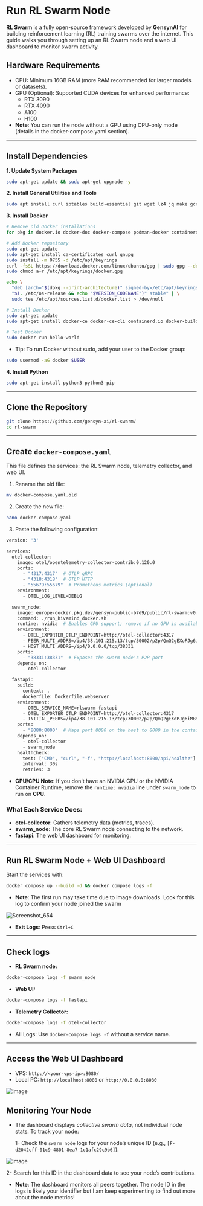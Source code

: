 # Run RL Swarm Node
**RL Swarm** is a fully open-source framework developed by **GensynAI** for building reinforcement learning (RL) training swarms over the internet. This guide walks you through setting up an RL Swarm node and a web UI dashboard to monitor swarm activity.

## Hardware Requirements
- CPU: Minimum 16GB RAM (more RAM recommended for larger models or datasets).
- GPU (Optional): Supported CUDA devices for enhanced performance:
    - RTX 3090
    - RTX 4090
    - A100
    - H100
-  **Note**: You can run the node without a GPU using CPU-only mode (details in the docker-compose.yaml section).
---

## Install Dependencies
**1. Update System Packages**
```bash
sudo apt-get update && sudo apt-get upgrade -y
```
**2. Install General Utilities and Tools**
```bash
sudo apt install curl iptables build-essential git wget lz4 jq make gcc nano automake autoconf tmux htop nvme-cli libgbm1 pkg-config libssl-dev libleveldb-dev tar clang bsdmainutils ncdu unzip libleveldb-dev  -y
```

**3. Install Docker**
```bash
# Remove old Docker installations
for pkg in docker.io docker-doc docker-compose podman-docker containerd runc; do sudo apt-get remove $pkg; done

# Add Docker repository
sudo apt-get update
sudo apt-get install ca-certificates curl gnupg
sudo install -m 0755 -d /etc/apt/keyrings
curl -fsSL https://download.docker.com/linux/ubuntu/gpg | sudo gpg --dearmor -o /etc/apt/keyrings/docker.gpg
sudo chmod a+r /etc/apt/keyrings/docker.gpg

echo \
  "deb [arch="$(dpkg --print-architecture)" signed-by=/etc/apt/keyrings/docker.gpg] https://download.docker.com/linux/ubuntu \
  "$(. /etc/os-release && echo "$VERSION_CODENAME")" stable" | \
  sudo tee /etc/apt/sources.list.d/docker.list > /dev/null

# Install Docker
sudo apt-get update
sudo apt-get install docker-ce docker-ce-cli containerd.io docker-buildx-plugin docker-compose-plugin

# Test Docker
sudo docker run hello-world
```
* Tip: To run Docker without sudo, add your user to the Docker group:
```bash
sudo usermod -aG docker $USER
```

**4. Install Python**
```bash
sudo apt-get install python3 python3-pip
```

---

## Clone the Repository
```bash
git clone https://github.com/gensyn-ai/rl-swarm/
cd rl-swarm
```

---

## Create `docker-compose.yaml`
This file defines the services: the RL Swarm node, telemetry collector, and web UI.
1. Rename the old file:
```bash
mv docker-compose.yaml.old
```
2. Create the new file:
```bash
nano docker-compose.yaml
```

3. Paste the following configuration:
```bash
version: '3'

services:
  otel-collector:
    image: otel/opentelemetry-collector-contrib:0.120.0
    ports:
      - "4317:4317"  # OTLP gRPC
      - "4318:4318"  # OTLP HTTP
      - "55679:55679"  # Prometheus metrics (optional)
    environment:
      - OTEL_LOG_LEVEL=DEBUG

  swarm_node:
    image: europe-docker.pkg.dev/gensyn-public-b7d9/public/rl-swarm:v0.0.1
    command: ./run_hivemind_docker.sh
    runtime: nvidia  # Enables GPU support; remove if no GPU is available
    environment:
      - OTEL_EXPORTER_OTLP_ENDPOINT=http://otel-collector:4317
      - PEER_MULTI_ADDRS=/ip4/38.101.215.13/tcp/30002/p2p/QmQ2gEXoPJg6iMBSUFWGzAabS2VhnzuS782Y637hGjfsRJ
      - HOST_MULTI_ADDRS=/ip4/0.0.0.0/tcp/38331
    ports:
      - "38331:38331"  # Exposes the swarm node's P2P port
    depends_on:
      - otel-collector

  fastapi:
    build:
      context: .
      dockerfile: Dockerfile.webserver
    environment:
      - OTEL_SERVICE_NAME=rlswarm-fastapi
      - OTEL_EXPORTER_OTLP_ENDPOINT=http://otel-collector:4317
      - INITIAL_PEERS=/ip4/38.101.215.13/tcp/30002/p2p/QmQ2gEXoPJg6iMBSUFWGzAabS2VhnzuS782Y637hGjfsRJ
    ports:
      - "8080:8000"  # Maps port 8080 on the host to 8000 in the container
    depends_on:
      - otel-collector
      - swarm_node
    healthcheck:
      test: ["CMD", "curl", "-f", "http://localhost:8000/api/healthz"]
      interval: 30s
      retries: 3
```
* **GPU/CPU Note**: If you don't have an NVIDIA GPU or the NVIDIA Container Runtime, remove the `runtime: nvidia` line under `swarm_node` to run on **CPU**.

### What Each Service Does:
* **otel-collector**: Gathers telemetry data (metrics, traces).
* **swarm_node**: The core RL Swarm node connecting to the network.
* **fastapi**: The web UI dashboard for monitoring.

---

## Run RL Swarm Node + Web UI Dashboard
Start the services with:
```bash
docker compose up --build -d && docker compose logs -f
```
* **Note**: The first run may take time due to image downloads. Look for this log to confirm your node joined the swarm

![Screenshot_654](https://github.com/user-attachments/assets/56243405-85ca-41ae-8591-2e61631835da)

* **Exit Logs**: Press `Ctrl+C`

---

## Check logs
* **RL Swarm node:**
```bash
docker-compose logs -f swarm_node
```

* **Web UI:**
```bash
docker-compose logs -f fastapi
```

* **Telemetry Collector:**
```bash
docker-compose logs -f otel-collector
```

* All Logs: Use `docker-compose logs -f` without a service name.

---

## Access the Web UI Dashboard
* VPS: `http://<your-vps-ip>:8080/`
* Local PC: `http://localhost:8080` or `http://0.0.0.0:8080`

![image](https://github.com/user-attachments/assets/5be7755d-bcc9-41d8-ae03-37816002e014)

## Monitoring Your Node
* The dashboard displays *collective swarm data*, not individual node stats. To track your node:

  1- Check the `swarm_node` logs for your node’s unique ID (e.g., `[F-d2042cff-01c9-4801-8ea7-1c1afc29c9b6]`):
  
![image](https://github.com/user-attachments/assets/4bc5efa2-c9c3-4bf0-8dab-d21069c89a79)

  2- Search for this ID in the dashboard data to see your node’s contributions.

* **Note**: The dashboard monitors all peers together. The node ID in the logs is likely your identifier but I am keep experimenting to find out more about the node metrics!



